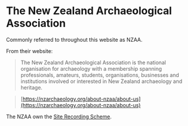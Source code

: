 The New Zealand Archaeological Association
==========================================

Commonly referred to throughout this website as NZAA.

From their website:

> The New Zealand Archaeological Association is the national
    organisation for archaeology with a membership spanning
    professionals, amateurs, students, organisations, businesses and
    institutions involved or interested in New Zealand archaeology and
    heritage.

>   [https://nzarchaeology.org/about-nzaa/about-us](https://nzarchaeology.org/about-nzaa/about-us)


The NZAA own the [Site Recording Scheme](/manuals/nzaa/site_recording_scheme).


